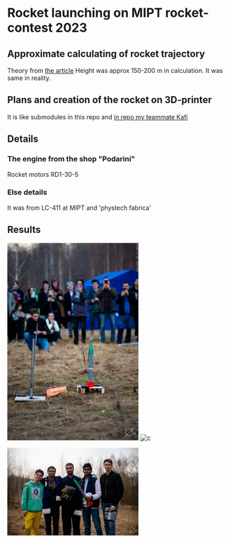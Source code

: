 # Rocket launching on MIPT rocket-contest 2023

## Approximate calculating of rocket trajectory

Theory from [the article](https://lisakov.com/blog/air-resistance/#reshenie)
Height was approx 150-200 m in calculation. It was same in reality. 

## Plans and creation of the rocket on 3D-printer

It is like submodules in this repo and [in repo my teammate Kafi](https://github.com/kafiulshabbir/rocket2023/tree/4d35ce447f1effe4cd78548715952e39a7479d0e)

## Details

### The engine from the shop "Podarini"
Rocket motors RD1-30-5

### Else details

It was from LC-411 at MIPT and 'phystech fabrica'

## Results 

<img src="pct_res/launching.jpg" width="300" alt="c"> <img src="pct_res/fly.gif" width="250" alt="c">

<img src="pct_res/win.jpg" width="300" alt="c">